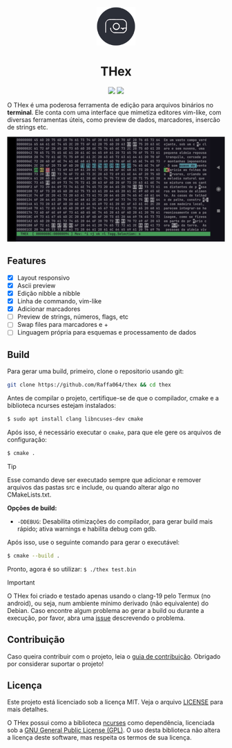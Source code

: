 <p align="center">
    <img src="/media/icon.png" alt="THex icon" width="90" height="90"/>
</p>

<h1 align="center"><b>THex</b></h1>

<p align="center">
    <a href="./README.md"><img src="https://img.shields.io/badge/lang-en-red.svg"/></a>
    <a href="./README.pt-br.md"><img src="https://img.shields.io/badge/lang-pt--br-green.svg"/></a>
</p>

O THex é uma poderosa ferramenta de edição para arquivos binários no **terminal**. Ele conta com uma interface que mimetiza editores vim-like, com diversas ferramentas úteis, como preview de dados, marcadores, insercão de strings etc. 

![screenshot](./media/screenshot.jpg)

## Features

- [x] Layout responsivo 
- [x] Ascii preview
- [x] Edição nibble a nibble 
- [x] Linha de commando, vim-like
- [x] Adicionar marcadores
- [ ] Preview de strings, números, flags, etc
- [ ] Swap files para marcadores e +
- [ ] Linguagem própria para esquemas e processamento de dados

## Build

Para gerar uma build, primeiro, clone o repositorio usando git:
```bash
git clone https://github.com/Raffa064/thex && cd thex
```

Antes de compilar o projeto, certifique-se de que o compilador, cmake e a biblioteca ncurses estejam instalados:
```bash
$ sudo apt install clang libncuses-dev cmake
```

Após isso, é necessário executar o `cmake`, para que ele gere os arquivos de configuração:
```bash
$ cmake .
```

> [!TIP]
Esse comando deve ser executado sempre que adicionar e remover arquivos das pastas src e include, ou quando alterar algo no CMakeLists.txt.

**Opções de build:**
- `-DDEBUG`: Desabilita otimizações do compilador, para gerar build mais rápido; ativa warnings e habilita debug com gdb.

Após isso, use o seguinte comando para gerar o executável:
```bash
$ cmake --build .
``` 

Pronto, agora é so utilizar:
```$ ./thex test.bin```

> [!IMPORTANT]
O THex foi criado e testado  apenas usando o clang-19 pelo Termux (no android),  ou seja, num ambiente mínimo derivado (não equivalente) do Debian.
Caso encontre algum problema ao gerar a build ou durante a execução, por favor, abra uma [issue](https://github.com/Raffa064/thex/issues) descrevendo o problema.

## Contribuição

Caso queira contribuir com o projeto, leia o [guia de contribuição](./CONTRIBUTING.pt-br.md). Obrigado por considerar suportar o projeto!

## Licença

Este projeto está licenciado sob a licença MIT. Veja o arquivo [LICENSE](./LICENSE) para mais detalhes.

O THex possui como a biblioteca [ncurses](https://invisible-island.net/ncurses/) como dependência, licenciada sob a [GNU General Public License (GPL)](https://www.gnu.org/licenses/gpl.html).  O uso desta biblioteca não altera a licença deste software, mas respeita os termos de sua licença.
